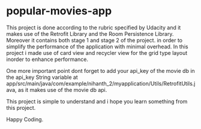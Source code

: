 # popular-movies-app

This project is done according to the rubric specified by Udacity and it makes use of the Retrofit Library and the Room Persistence Library. Moreover it contains both stage 1 and stage 2 of the project.
in order to simplify the performance of the application with minimal overhead.
In this project i made use of card view and recycler view for the grid type layout inorder to enhance performance.

One more important point dont forget to add your api_key of the movie db in the api_key String variable at
app/src/main/java/com/example/nihanth_2/myapplication/Utils/RetrofitUtils.java, as it makes use of the movie db api.

This project is simple to understand and i hope you learn something from this project.

Happy Coding.
